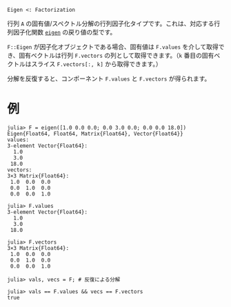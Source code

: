 ```
Eigen <: Factorization
```

行列 `A` の固有値/スペクトル分解の行列因子化タイプです。これは、対応する行列因子化関数 [`eigen`](@ref) の戻り値の型です。

`F::Eigen` が因子化オブジェクトである場合、固有値は `F.values` を介して取得でき、固有ベクトルは行列 `F.vectors` の列として取得できます。（`k` 番目の固有ベクトルはスライス `F.vectors[:, k]` から取得できます。）

分解を反復すると、コンポーネント `F.values` と `F.vectors` が得られます。

# 例

```jldoctest
julia> F = eigen([1.0 0.0 0.0; 0.0 3.0 0.0; 0.0 0.0 18.0])
Eigen{Float64, Float64, Matrix{Float64}, Vector{Float64}}
values:
3-element Vector{Float64}:
  1.0
  3.0
 18.0
vectors:
3×3 Matrix{Float64}:
 1.0  0.0  0.0
 0.0  1.0  0.0
 0.0  0.0  1.0

julia> F.values
3-element Vector{Float64}:
  1.0
  3.0
 18.0

julia> F.vectors
3×3 Matrix{Float64}:
 1.0  0.0  0.0
 0.0  1.0  0.0
 0.0  0.0  1.0

julia> vals, vecs = F; # 反復による分解

julia> vals == F.values && vecs == F.vectors
true
```
